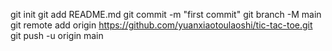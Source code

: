 git init
git add README.md
git commit -m "first commit"
git branch -M main
git remote add origin https://github.com/yuanxiaotoulaoshi/tic-tac-toe.git
git push -u origin main
